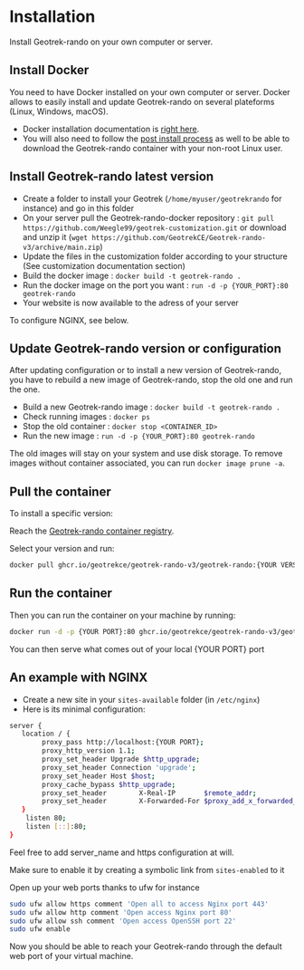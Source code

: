 # Installation

Install Geotrek-rando on your own computer or server.

## Install Docker

You need to have Docker installed on your own computer or server. Docker allows to easily install and update Geotrek-rando on several plateforms (Linux, Windows, macOS).

- Docker installation documentation is [right here](https://docs.docker.com/engine/install/).
- You will also need to follow the [post install process](https://docs.docker.com/engine/install/linux-postinstall/) as well to be able to download the Geotrek-rando container with your non-root Linux user.

## Install Geotrek-rando latest version

- Create a folder to install your Geotrek (``/home/myuser/geotrekrando`` for instance) and go in this folder
- On your server pull the Geotrek-rando-docker repository : ``git pull https://github.com/Weegle99/geotrek-customization.git`` or download and unzip it (``wget https://github.com/GeotrekCE/Geotrek-rando-v3/archive/main.zip``)
- Update the files in the customization folder according to your structure (See customization documentation section)
- Build the docker image : ``docker build -t geotrek-rando .``
- Run the docker image on the port you want : ``run -d -p {YOUR_PORT}:80 geotrek-rando``
- Your website is now available to the adress of your server

To configure NGINX, see below.

## Update Geotrek-rando version or configuration

After updating configuration or to install a new version of Geotrek-rando, you have to rebuild a new image of Geotrek-rando, stop the old one and run the one.

- Build a new Geotrek-rando image : ``docker build -t geotrek-rando .``
- Check running images : ``docker ps``
- Stop the old container : ``docker stop <CONTAINER_ID>``
- Run the new image : ``run -d -p {YOUR_PORT}:80 geotrek-rando``

The old images will stay on your system and use disk storage. To remove images without container associated, you can run ``docker image prune -a``.

## Pull the container

To install a specific version:

Reach the [Geotrek-rando container registry](https://github.com/orgs/GeotrekCE/packages/container/package/geotrek-rando-v3%2Fgeotrek-rando).

Select your version and run:

```bash
docker pull ghcr.io/geotrekce/geotrek-rando-v3/geotrek-rando:{YOUR VERSION}
```

## Run the container

Then you can run the container on your machine by running:

```bash
docker run -d -p {YOUR PORT}:80 ghcr.io/geotrekce/geotrek-rando-v3/geotrek-rando:{YOUR VERSION}
```

You can then serve what comes out of your local {YOUR PORT} port

## An example with NGINX

- Create a new site in your ``sites-available`` folder (in ``/etc/nginx``)
- Here is its minimal configuration:

```bash
server {
   location / {
        proxy_pass http://localhost:{YOUR PORT};
        proxy_http_version 1.1;
        proxy_set_header Upgrade $http_upgrade;
        proxy_set_header Connection 'upgrade';
        proxy_set_header Host $host;
        proxy_cache_bypass $http_upgrade;
        proxy_set_header        X-Real-IP       $remote_addr;
        proxy_set_header        X-Forwarded-For $proxy_add_x_forwarded_for;
   }
    listen 80;
    listen [::]:80;
}
```

Feel free to add server_name and https configuration at will.

Make sure to enable it by creating a symbolic link from ``sites-enabled`` to it

Open up your web ports thanks to ufw for instance

```bash
sudo ufw allow https comment 'Open all to access Nginx port 443'
sudo ufw allow http comment 'Open access Nginx port 80'
sudo ufw allow ssh comment 'Open access OpenSSH port 22'
sudo ufw enable
```

Now you should be able to reach your Geotrek-rando through the default web port of your virtual machine.
